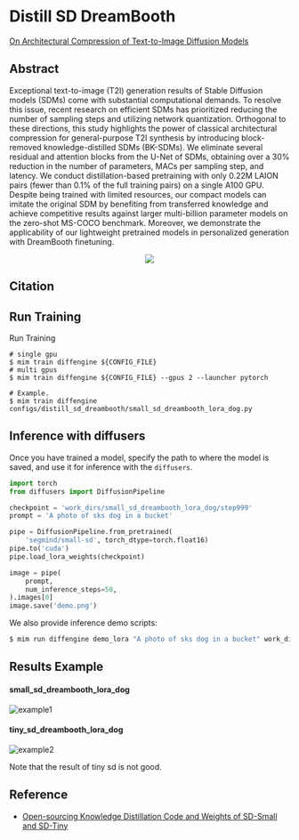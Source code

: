 # Distill SD DreamBooth

[On Architectural Compression of Text-to-Image Diffusion Models](https://arxiv.org/abs/2305.15798)

## Abstract

Exceptional text-to-image (T2I) generation results of Stable Diffusion models (SDMs) come with substantial computational demands. To resolve this issue, recent research on efficient SDMs has prioritized reducing the number of sampling steps and utilizing network quantization. Orthogonal to these directions, this study highlights the power of classical architectural compression for general-purpose T2I synthesis by introducing block-removed knowledge-distilled SDMs (BK-SDMs). We eliminate several residual and attention blocks from the U-Net of SDMs, obtaining over a 30% reduction in the number of parameters, MACs per sampling step, and latency. We conduct distillation-based pretraining with only 0.22M LAION pairs (fewer than 0.1% of the full training pairs) on a single A100 GPU. Despite being trained with limited resources, our compact models can imitate the original SDM by benefiting from transferred knowledge and achieve competitive results against larger multi-billion parameter models on the zero-shot MS-COCO benchmark. Moreover, we demonstrate the applicability of our lightweight pretrained models in personalized generation with DreamBooth finetuning.

<div align=center>
<img src="https://github.com/okotaku/diffengine/assets/24734142/253c0dfb-fa1c-4cbf-81c0-9d6948d40413"/>
</div>

## Citation

## Run Training

Run Training

```
# single gpu
$ mim train diffengine ${CONFIG_FILE}
# multi gpus
$ mim train diffengine ${CONFIG_FILE} --gpus 2 --launcher pytorch

# Example.
$ mim train diffengine configs/distill_sd_dreambooth/small_sd_dreambooth_lora_dog.py
```

## Inference with diffusers

Once you have trained a model, specify the path to where the model is saved, and use it for inference with the `diffusers`.

```py
import torch
from diffusers import DiffusionPipeline

checkpoint = 'work_dirs/small_sd_dreambooth_lora_dog/step999'
prompt = 'A photo of sks dog in a bucket'

pipe = DiffusionPipeline.from_pretrained(
    'segmind/small-sd', torch_dtype=torch.float16)
pipe.to('cuda')
pipe.load_lora_weights(checkpoint)

image = pipe(
    prompt,
    num_inference_steps=50,
).images[0]
image.save('demo.png')
```

We also provide inference demo scripts:

```bash
$ mim run diffengine demo_lora "A photo of sks dog in a bucket" work_dirs/small_sd_dreambooth_lora_dog/step999 --sdmodel segmind/small-sd
```

## Results Example

#### small_sd_dreambooth_lora_dog

![example1](https://github.com/okotaku/diffengine/assets/24734142/16cc3ef2-860d-4e4a-8b1d-8f56d9021db9)

#### tiny_sd_dreambooth_lora_dog

![example2](https://github.com/okotaku/diffengine/assets/24734142/2d7f3f20-fff4-41f1-9b17-be7b19129769)

Note that the result of tiny sd is not good.

## Reference

- [Open-sourcing Knowledge Distillation Code and Weights of SD-Small and SD-Tiny](https://huggingface.co/blog/sd_distillation)
